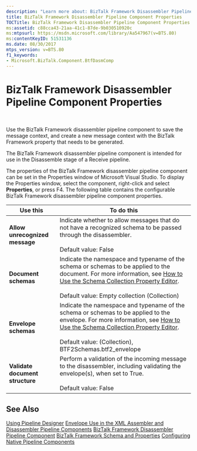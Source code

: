```yaml
---
description: "Learn more about: BizTalk Framework Disassembler Pipeline Component Properties"
title: BizTalk Framework Disassembler Pipeline Component Properties
TOCTitle: BizTalk Framework Disassembler Pipeline Component Properties
ms:assetid: c88cca43-21aa-41c1-87de-9b030510920c
ms:mtpsurl: https://msdn.microsoft.com/library/Aa547967(v=BTS.80)
ms:contentKeyID: 51531136
ms.date: 08/30/2017
mtps_version: v=BTS.80
f1_keywords:
- Microsoft.BizTalk.Component.BtfDasmComp
---
```


# BizTalk Framework Disassembler Pipeline Component Properties

 

Use the BizTalk Framework disassembler pipeline component to save the message context, and create a new message context with the BizTalk Framework property that needs to be generated.

The BizTalk Framework disassembler pipeline component is intended for use in the Disassemble stage of a Receive pipeline.

The properties of the BizTalk Framework disassembler pipeline component can be set in the Properties window of Microsoft Visual Studio. To display the Properties window, select the component, right-click and select **Properties**, or press F4. The following table contains the configurable BizTalk Framework disassembler pipeline component properties.

<table>
<thead>
<tr class="header">
<th>Use this</th>
<th>To do this</th>
</tr>
</thead>
<tbody>
<tr class="odd">
<td><strong>Allow unrecognized message</strong></td>
<td>Indicate whether to allow messages that do not have a recognized schema to be passed through the disassembler.<br />
<br />
Default value: False</td>
</tr>
<tr class="even">
<td><strong>Document schemas</strong></td>
<td>Indicate the namespace and typename of the schema or schemas to be applied to the document. For more information, see <a href="/biztalk/core/how-to-use-the-schema-collection-property-editor">How to Use the Schema Collection Property Editor</a>.<br />
<br />
Default value: Empty collection (Collection)</td>
</tr>
<tr class="odd">
<td><strong>Envelope schemas</strong></td>
<td>Indicate the namespace and typename of the schema or schemas to be applied to the envelope. For more information, see <a href="/biztalk/core/how-to-use-the-schema-collection-property-editor">How to Use the Schema Collection Property Editor</a>.<br />
<br />
Default value: (Collection), BTF2Schemas.btf2_envelope</td>
</tr>
<tr class="even">
<td><strong>Validate document structure</strong></td>
<td>Perform a validation of the incoming message to the disassembler, including validating the envelope(s), when set to True.<br />
<br />
Default value: False</td>
</tr>
</tbody>
</table>


## See Also

[Using Pipeline Designer](https://msdn.microsoft.com/library/aa578392\(v=bts.80\))  
[Envelope Use in the XML Assembler and Disassembler Pipeline Components](https://msdn.microsoft.com/library/aa548053\(v=bts.80\))  
[BizTalk Framework Disassembler Pipeline Component](https://msdn.microsoft.com/library/aa559940\(v=bts.80\))  
[BizTalk Framework Schema and Properties](https://msdn.microsoft.com/library/aa561250\(v=bts.80\))  
[Configuring Native Pipeline Components](https://msdn.microsoft.com/library/aa577837\(v=bts.80\))